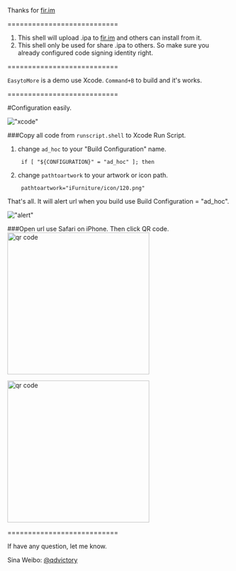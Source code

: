 Thanks for [fir.im](http://fir.im)

===========================
1. This shell will upload .ipa to [fir.im](http://fir.im) and others can install from it.
2. This shell only be used for share .ipa to others. So make sure you already configured code signing identity right.

===========================

`EasytoMore` is a demo use Xcode. `Command+B` to build and it's works.

===========================

#Configuration easily.
</br>

!["xcode"](http://www.minroad.com/wp-content/uploads/2013/11/a.png)

###Copy all code from `runscript.shell` to Xcode Run Script.

1. change `ad_hoc` to your "Build Configuration" name.

		if [ "${CONFIGURATION}" = "ad_hoc" ]; then
	
2. change `pathtoartwork` to your artwork or icon path.
   
		pathtoartwork="iFurniture/icon/120.png"
	

That's all.  It will alert url when you build use Build Configuration = "ad_hoc".

!["alert"](http://www.minroad.com/wp-content/uploads/2013/11/b.png)

###Open url use Safari on iPhone. Then click QR code.
</br>
<img src="http://www.minroad.com/wp-content/uploads/2013/11/Screenshot-2013.11.14-13.15.26.png" alt="qr code" width=320px />

<img src="http://www.minroad.com/wp-content/uploads/2013/11/Screenshot-2013.11.14-13.16.29.png" alt="qr code" width=320px />

===========================

If have any question, let me know.

Sina Weibo: [@qdvictory](http://weibo.com/qdvictory)

